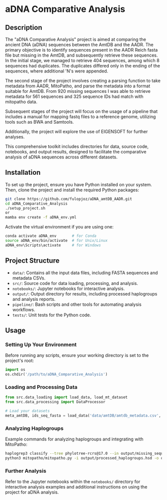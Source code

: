 
# aDNA Comparative Analysis

## Description

The "aDNA Comparative Analysis" project is aimed at comparing the ancient
DNA (aDNA) sequences between the AmtDB and the AADR. The primary objective is
to identify sequences present in the AADR Reich fasta file but missing in the
AmtDB, and subsequently retrieve these sequences. In the initial stage, we
managed to retrieve 404 sequences, among which 8 sequences had duplicates.
The duplicates differed only in the ending of the sequences, where additional
'N's were appended.

The second stage of the project involves creating a parsing function to take
metadata from AADR, MitoPatho, and parse the metadata into a format suitable
for AmtDB.
From 920 missing sequences I was able to retrieve metadata for 561 sequences and
325 sequence IDs had match with mitopatho data.

Subsequent stages of the project will focus on the usage of a pipeline that
includes a manual for mapping fastq files to a reference genome, utilizing
tools such as BWA and Samtools.

Additionally, the project will explore the use of EIGENSOFT for further analyses.

This comprehensive toolkit includes directories for data, source code,
notebooks, and output results, designed to facilitate the comparative analysis of aDNA sequences across different datasets.

## Installation

To set up the project, ensure you have Python installed on your system. Then, clone the project and install the required Python packages:

```bash
git clone https://github.com/fulopjoz/aDNA_amtDB_AADR.git
cd aDNA_Comparative_Analysis
./setup_project.sh
or 
mamba env create -f aDNA_env.yml

```

Activate the virtual environment if you are using one:

```bash
conda activate aDNA_env       # for Conda
source aDNA_env/bin/activate  # for Unix/Linux
aDNA_env\Scripts\activate     # for Windows
```

## Project Structure

- `data/`: Contains all the input data files, including FASTA sequences and metadata CSVs.
- `src/`: Source code for data loading, processing, and analysis.
- `notebooks/`: Jupyter notebooks for interactive analysis.
- `output/`: Output directory for results, including processed haplogroups and analysis reports.
- `pipeline/`: Bash scripts and other tools for automating analysis workflows.
- `tests/`: Unit tests for the Python code.

## Usage

### Setting Up Your Environment

Before running any scripts, ensure your working directory is set to the project's root:

```python
import os
os.chdir('/path/to/aDNA_Comparative_Analysis')
```

### Loading and Processing Data

```python
from src.data_loading import load_data, load_mt_dataset
from src.data_processing import DataProcessor

# Load your datasets
meta_amtDB, ids_seq_fasta = load_data('data/amtDB/amtdb_metadata.csv', 'data/amtDB/amtdb_1621-samples_7f_a0pkh.fasta')
```

### Analyzing Haplogroups

Example commands for analyzing haplogroups and integrating with MitoPatho:

```bash
haplogrep3 classify --tree phylotree-rcrs@17.0 --in output/missing_sequences_AmtDB.fasta --out output/analysis_result.hsd --extend-report
python3 mitopatho/mitopatho.py -i output/processed_haplogroups.hsd -o output/mitopatho_output.txt
```

### Further Analysis

Refer to the Jupyter notebooks within the `notebooks/` directory for interactive analysis examples and additional instructions on using the project for aDNA analysis.
